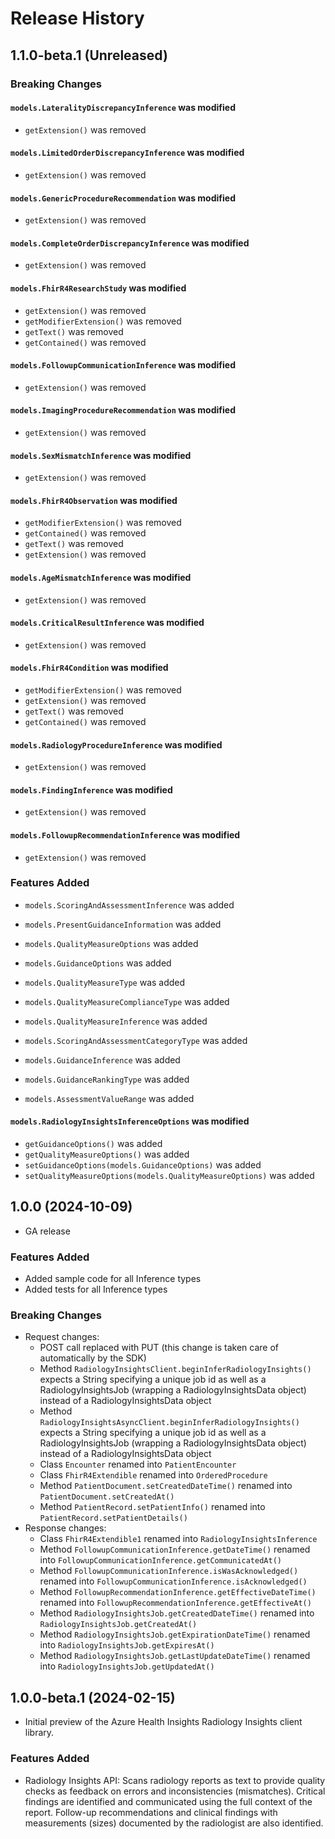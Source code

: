 # Release History

## 1.1.0-beta.1 (Unreleased)

### Breaking Changes

#### `models.LateralityDiscrepancyInference` was modified

* `getExtension()` was removed

#### `models.LimitedOrderDiscrepancyInference` was modified

* `getExtension()` was removed

#### `models.GenericProcedureRecommendation` was modified

* `getExtension()` was removed

#### `models.CompleteOrderDiscrepancyInference` was modified

* `getExtension()` was removed

#### `models.FhirR4ResearchStudy` was modified

* `getExtension()` was removed
* `getModifierExtension()` was removed
* `getText()` was removed
* `getContained()` was removed

#### `models.FollowupCommunicationInference` was modified

* `getExtension()` was removed

#### `models.ImagingProcedureRecommendation` was modified

* `getExtension()` was removed

#### `models.SexMismatchInference` was modified

* `getExtension()` was removed

#### `models.FhirR4Observation` was modified

* `getModifierExtension()` was removed
* `getContained()` was removed
* `getText()` was removed
* `getExtension()` was removed

#### `models.AgeMismatchInference` was modified

* `getExtension()` was removed

#### `models.CriticalResultInference` was modified

* `getExtension()` was removed

#### `models.FhirR4Condition` was modified

* `getModifierExtension()` was removed
* `getExtension()` was removed
* `getText()` was removed
* `getContained()` was removed

#### `models.RadiologyProcedureInference` was modified

* `getExtension()` was removed

#### `models.FindingInference` was modified

* `getExtension()` was removed

#### `models.FollowupRecommendationInference` was modified

* `getExtension()` was removed

### Features Added

* `models.ScoringAndAssessmentInference` was added

* `models.PresentGuidanceInformation` was added

* `models.QualityMeasureOptions` was added

* `models.GuidanceOptions` was added

* `models.QualityMeasureType` was added

* `models.QualityMeasureComplianceType` was added

* `models.QualityMeasureInference` was added

* `models.ScoringAndAssessmentCategoryType` was added

* `models.GuidanceInference` was added

* `models.GuidanceRankingType` was added

* `models.AssessmentValueRange` was added

#### `models.RadiologyInsightsInferenceOptions` was modified

* `getGuidanceOptions()` was added
* `getQualityMeasureOptions()` was added
* `setGuidanceOptions(models.GuidanceOptions)` was added
* `setQualityMeasureOptions(models.QualityMeasureOptions)` was added

## 1.0.0 (2024-10-09)

- GA release

### Features Added

- Added sample code for all Inference types
- Added tests for all Inference types

### Breaking Changes

- Request changes:
    - POST call replaced with PUT (this change is taken care of automatically by the SDK)
    - Method `RadiologyInsightsClient.beginInferRadiologyInsights()` expects a String specifying a unique job id as well as a RadiologyInsightsJob (wrapping a RadiologyInsightsData object) instead of a RadiologyInsightsData object
    - Method `RadiologyInsightsAsyncClient.beginInferRadiologyInsights()` expects a String specifying a unique job id as well as a RadiologyInsightsJob (wrapping a RadiologyInsightsData object) instead of a RadiologyInsightsData object
    - Class `Encounter` renamed into `PatientEncounter`
    - Class `FhirR4Extendible` renamed into `OrderedProcedure`
    - Method `PatientDocument.setCreatedDateTime()` renamed into `PatientDocument.setCreatedAt()`
    - Method `PatientRecord.setPatientInfo()` renamed into `PatientRecord.setPatientDetails()`
- Response changes:
    - Class `FhirR4Extendible1` renamed into `RadiologyInsightsInference`
    - Method `FollowupCommunicationInference.getDateTime()` renamed into `FollowupCommunicationInference.getCommunicatedAt()`
    - Method `FollowupCommunicationInference.isWasAcknowledged()` renamed into `FollowupCommunicationInference.isAcknowledged()`
    - Method `FollowupRecommendationInference.getEffectiveDateTime()` renamed into `FollowupRecommendationInference.getEffectiveAt()`
    - Method `RadiologyInsightsJob.getCreatedDateTime()` renamed into `RadiologyInsightsJob.getCreatedAt()`
    - Method `RadiologyInsightsJob.getExpirationDateTime()` renamed into `RadiologyInsightsJob.getExpiresAt()`
    - Method `RadiologyInsightsJob.getLastUpdateDateTime()` renamed into `RadiologyInsightsJob.getUpdatedAt()`

## 1.0.0-beta.1 (2024-02-15)

- Initial preview of the Azure Health Insights Radiology Insights client library.

### Features Added
* Radiology Insights API: Scans radiology reports as text to provide quality checks as feedback on errors and inconsistencies (mismatches). Critical findings are identified and communicated using the full context of the report. Follow-up recommendations and clinical findings with measurements (sizes) documented by the radiologist are also identified.

